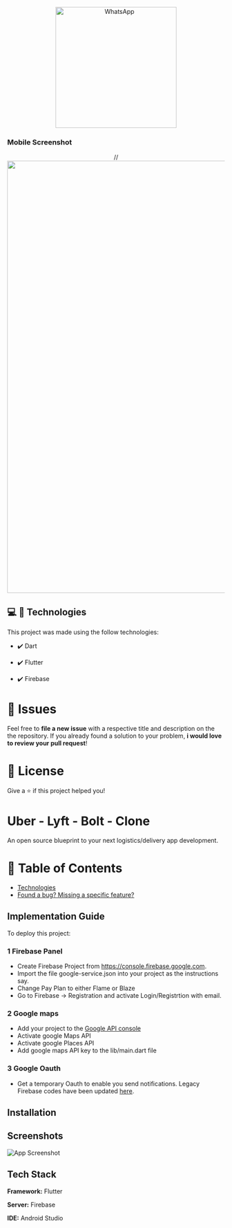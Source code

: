 <!-- Logo -->
<p align="center">
   <img src="assets/images/icon.png" alt="WhatsApp" width="280"/>
</p>


### Mobile Screenshot
<div align="center">
   //<img src="./.github/uber.gif" width="1000">
</div>   

## :computer: 🚀 Technologies
This project was made using the follow technologies:

- ✔️ Dart

- ✔️ Flutter

- ✔️ Firebase

# :bug: Issues

Feel free to **file a new issue** with a respective title and description on the the repository. If you already found a solution to your problem, **i would love to review your pull request**!

# :closed_book: License

Give a ⭐️ if this project helped you!



# Uber - Lyft - Bolt - Clone

An open source blueprint to your next logistics/delivery app development.


# :pushpin: Table of Contents

* [Technologies](#computer-technologies)
* [Found a bug? Missing a specific feature?](#bug-issues)

## Implementation Guide

To deploy this project:

### 1 Firebase Panel 
* Create Firebase Project from https://console.firebase.google.com.
* Import the file google-service.json into your project as the instructions say.
* Change Pay Plan to either Flame or Blaze
* Go to Firebase -> Registration and activate Login/Registrtion with email.

### 2 Google maps 
* Add your project to the [Google API console](https://console.cloud.google.com/apis?pli=1) 
* Activate google Maps API 
* Activate google Places API 
* Add google maps API key to the lib/main.dart file 

### 3 Google Oauth
* Get a temporary Oauth to enable you send notifications. Legacy Firebase codes have been updated [here](https://firebase.google.com/docs/cloud-messaging/migrate-v1).
## Installation


    
## Screenshots

![App Screenshot](https://via.placeholder.com/468x300?text=App+Screenshot+Here)

  
## Tech Stack

**Framework:** Flutter

**Server:** Firebase

**IDE:** Android Studio


  
